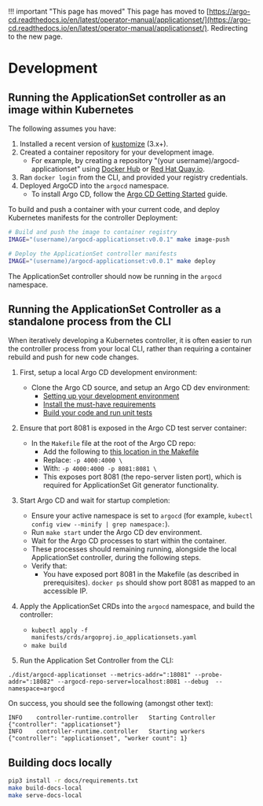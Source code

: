 <meta http-equiv="refresh" content="1; url='https://argo-cd.readthedocs.io/en/latest/operator-manual/applicationset/'" />

!!! important "This page has moved"
    This page has moved to [https://argo-cd.readthedocs.io/en/latest/operator-manual/applicationset/](https://argo-cd.readthedocs.io/en/latest/operator-manual/applicationset/). Redirecting to the new page.

# Development

## Running the ApplicationSet controller as an image within Kubernetes

The following assumes you have: 

1. Installed a recent version of [kustomize](https://github.com/kubernetes-sigs/kustomize) (3.x+). 
2. Created a container repository for your development image.
    - For example, by creating a repository "(your username)/argocd-applicationset" using [Docker Hub](https://hub.docker.com/) or [Red Hat Quay.io](https://quay.io/).
3. Ran `docker login` from the CLI, and provided your registry credentials.
4. Deployed ArgoCD into the `argocd` namespace.
    - To install Argo CD, follow the [Argo CD Getting Started](https://argo-cd.readthedocs.io/en/stable/getting_started/) guide.

To build and push a container with your current code, and deploy Kubernetes manifests for the controller Deployment:

```bash
# Build and push the image to container registry
IMAGE="(username)/argocd-applicationset:v0.0.1" make image-push

# Deploy the ApplicationSet controller manifests
IMAGE="(username)/argocd-applicationset:v0.0.1" make deploy
```

The ApplicationSet controller should now be running in the `argocd` namespace.


## Running the ApplicationSet Controller as a standalone process from the CLI

When iteratively developing a Kubernetes controller, it is often easier to run the controller process from your local CLI, rather than requiring a container rebuild and push for new code changes.

1. First, setup a local Argo CD development environment:
    - Clone the Argo CD source, and setup an Argo CD dev environment:
        - [Setting up your development environment](https://argo-cd.readthedocs.io/en/stable/developer-guide/contributing/#setting-up-your-development-environment)
        - [Install the must-have requirements](https://argo-cd.readthedocs.io/en/stable/developer-guide/contributing/#install-the-must-have-requirements)
        - [Build your code and run unit tests](https://argo-cd.readthedocs.io/en/stable/developer-guide/contributing/#build-your-code-and-run-unit-tests)
 
2. Ensure that port 8081 is exposed in the Argo CD test server container:
    - In the `Makefile` file at the root of the Argo CD repo:
        - Add the following to [this location in the Makefile](https://github.com/argoproj/argo-cd/blob/27912a08f151fab038ddb804a618ca8cde01d68e/Makefile#L75)
        - Replace: `-p 4000:4000 \`
        - With: `-p 4000:4000 -p 8081:8081 \`
        - This exposes port 8081 (the repo-server listen port), which is required for ApplicationSet Git generator functionality.

3. Start Argo CD and wait for startup completion:
    - Ensure your active namespace is set to `argocd` (for example, `kubectl config view --minify | grep namespace:`).
    - Run `make start` under the Argo CD dev environment.
    - Wait for the Argo CD processes to start within the container.
    - These processes should remaining running, alongside the local ApplicationSet controller, during the following steps.
    - Verify that:
        - You have exposed port 8081 in the Makefile (as described in prerequisites). `docker ps` should show port 8081 as mapped to an accessible IP.

4. Apply the ApplicationSet CRDs into the `argocd` namespace, and build the controller:
    - `kubectl apply -f manifests/crds/argoproj.io_applicationsets.yaml`
    - `make build`

5. Run the Application Set Controller from the CLI:
```
./dist/argocd-applicationset --metrics-addr=":18081" --probe-addr=":18082" --argocd-repo-server=localhost:8081 --debug  --namespace=argocd
```

On success, you should see the following (amongst other text):
```
INFO	controller-runtime.controller	Starting Controller	{"controller": "applicationset"}
INFO	controller-runtime.controller	Starting workers	{"controller": "applicationset", "worker count": 1}
```

## Building docs locally

```sh
pip3 install -r docs/requirements.txt
make build-docs-local
make serve-docs-local
```
